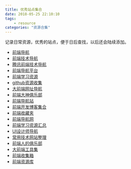 ```yaml
---
title: 优秀站点集合
date: 2018-05-25 22:10:10
tags: 
	- resource
categories: "资源合集"
---
```


记录日常资源，优秀的站点，便于日后查找，以后还会陆续添加。  

<!--more-->

* [前端导航](https://luuman.github.io/FrontEndGuide/V1/index.html#page_9)   
* [前端技术导航](http://www.haorooms.com/nav)  
* [腾讯前端技术导航](http://www.alloyteam.com/nav/)   
* [前端导航平台](https://docs.pfan123.com/)  
* [前端学习资源](https://segmentfault.com/a/1190000010686636)  
* [github资源收集](https://segmentfault.com/a/1190000003510001)  
* [大前端网址导航](http://www.daqianduan.com/nav)  
* [前端大神俱乐部](http://caibaojian.com/c/qianduan)  
* [前端导航站](http://123.jser.us/)  
* [前端开发博客集合](http://caibaojian.com/links)  
* [前端收藏夹](http://collect.w3ctrain.com/)  
* [前端导航网](http://jsdig.com/)  
* [前端学习资源汇总](https://123.w3cschool.cn/plk2fi)  
* [UI设计师导航](http://so.uigreat.com/)  
* [常用技术网站整理](http://www.cnblogs.com/chenyablog/p/5551143.html)  
* [前端人的俱乐部](http://f2er.club/)  
* [大前端工具集](https://github.com/nieweidong/fetool)  
* [前端收集箱](https://github.com/foru17/front-end-collect)  
* [前端资源库](https://www.awesomes.cn/)  

